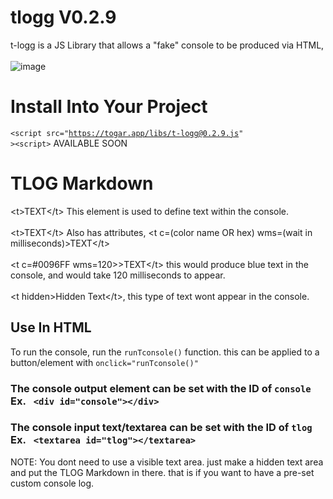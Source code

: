 # tlogg V0.2.9
t-logg is a JS Library that allows a "fake" console to be produced via HTML,<br><br>
![image](https://user-images.githubusercontent.com/71170613/151911503-01a7840d-2897-41b3-9bd8-b13fc007bb4f.png)
# Install Into Your Project
<code>&lt;script src="https://togar.app/libs/t-logg@0.2.9.js" &gt;&lt;script&gt;</code>
AVAILABLE SOON
# TLOG Markdown

&lt;t&gt;TEXT&lt;/t&gt; This element is used to define text within the console. <br><br>
&lt;t&gt;TEXT&lt;/t&gt; Also has attributes, &lt;t c=(color name OR hex) wms=(wait in milliseconds)&gt;TEXT&lt;/t&gt; <br><br>
&lt;t c=#0096FF wms=120&gt;&gt;TEXT&lt;/t&gt; this would produce blue text in the console, and would take 120 milliseconds to appear.<br><br>
&lt;t hidden&gt;Hidden Text&lt;/t&gt;, this type of text wont appear in the console.
  
  ## Use In HTML
  To run the console, run the <code>runTconsole()</code> function. this can be applied to a button/element with <code>onclick="runTconsole()"</code>
  ### The console output element can be set with the ID of <code>console</code> Ex. <code> &lt;div id="console"&gt;&lt;/div&gt;</code>
  ### The console input text/textarea can be set with the ID of <code>tlog</code> Ex. <code> &lt;textarea id="tlog"&gt;&lt;/textarea&gt;</code>
  NOTE: You dont need to use a visible text area. just make a hidden text area and put the TLOG Markdown in there. that is if you want to have a pre-set custom console log.
            

